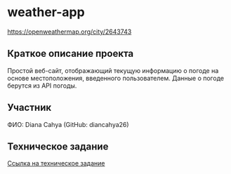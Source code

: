 # weather-app

https://openweathermap.org/city/2643743

## Краткое описание проекта
Простой веб-сайт, отображающий текущую информацию о погоде на основе местоположения, введенного пользователем. Данные о погоде берутся из API погоды.

## Участник
ФИО: Diana Cahya (GitHub: diancahya26)


## Техническое задание
[Ссылка на техническое задание](teknikinfo.md)
